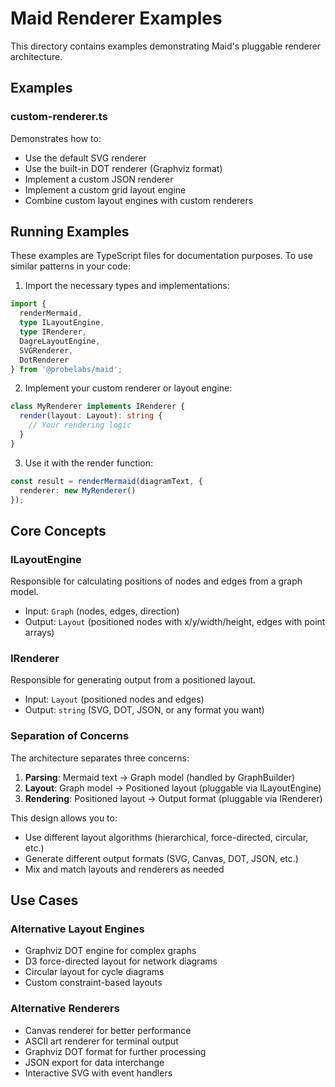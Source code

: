 # Maid Renderer Examples

This directory contains examples demonstrating Maid's pluggable renderer architecture.

## Examples

### custom-renderer.ts

Demonstrates how to:
- Use the default SVG renderer
- Use the built-in DOT renderer (Graphviz format)
- Implement a custom JSON renderer
- Implement a custom grid layout engine
- Combine custom layout engines with custom renderers

## Running Examples

These examples are TypeScript files for documentation purposes. To use similar patterns in your code:

1. Import the necessary types and implementations:
```typescript
import {
  renderMermaid,
  type ILayoutEngine,
  type IRenderer,
  DagreLayoutEngine,
  SVGRenderer,
  DotRenderer
} from '@probelabs/maid';
```

2. Implement your custom renderer or layout engine:
```typescript
class MyRenderer implements IRenderer {
  render(layout: Layout): string {
    // Your rendering logic
  }
}
```

3. Use it with the render function:
```typescript
const result = renderMermaid(diagramText, {
  renderer: new MyRenderer()
});
```

## Core Concepts

### ILayoutEngine
Responsible for calculating positions of nodes and edges from a graph model.
- Input: `Graph` (nodes, edges, direction)
- Output: `Layout` (positioned nodes with x/y/width/height, edges with point arrays)

### IRenderer
Responsible for generating output from a positioned layout.
- Input: `Layout` (positioned nodes and edges)
- Output: `string` (SVG, DOT, JSON, or any format you want)

### Separation of Concerns

The architecture separates three concerns:
1. **Parsing**: Mermaid text → Graph model (handled by GraphBuilder)
2. **Layout**: Graph model → Positioned layout (pluggable via ILayoutEngine)
3. **Rendering**: Positioned layout → Output format (pluggable via IRenderer)

This design allows you to:
- Use different layout algorithms (hierarchical, force-directed, circular, etc.)
- Generate different output formats (SVG, Canvas, DOT, JSON, etc.)
- Mix and match layouts and renderers as needed

## Use Cases

### Alternative Layout Engines
- Graphviz DOT engine for complex graphs
- D3 force-directed layout for network diagrams
- Circular layout for cycle diagrams
- Custom constraint-based layouts

### Alternative Renderers
- Canvas renderer for better performance
- ASCII art renderer for terminal output
- Graphviz DOT format for further processing
- JSON export for data interchange
- Interactive SVG with event handlers
